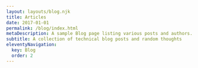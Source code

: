 ```yaml
---
layout: layouts/blog.njk
title: Articles
date: 2017-01-01
permalink: /blog/index.html
metaDescription: A sample Blog page listing various posts and authors.
subtitle: A collection of technical blog posts and random thoughts
eleventyNavigation:
  key: Blog
  order: 2
---
```

